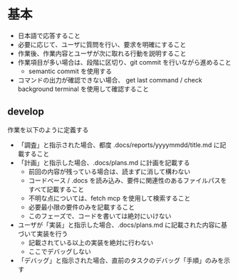 # 基本
- 日本語で応答すること
- 必要に応じて、ユーザに質問を行い、要求を明確にすること
- 作業後、作業内容とユーザが次に取れる行動を説明すること
- 作業項目が多い場合は、段階に区切り、git commit を行いながら進めること
  - semantic commit を使用する
- コマンドの出力が確認できない場合、 get last command / check background terminal を使用して確認すること

## develop
作業を以下のように定義する
- 「調査」と指示された場合、都度 .docs/reports/yyyymmdd/title.md に記載すること
- 「計画」と指示した場合、.docs/plans.md に計画を記載する
  - 前回の内容が残っている場合は、読まずに消して構わない
  - コードベース / .docs を読み込み、要件に関連性のあるファイルパスをすべて記載すること
  - 不明な点については、fetch mcp を使用して検索すること
  - 必要最小限の要件のみを記載すること
  - このフェーズで、コードを書いては絶対にいけない
- ユーザが「実装」と指示した場合、.docs/plans.md に記載された内容に基づいて実装を行う
  - 記載されている以上の実装を絶対に行わない
  - ここでデバッグしない
- 「デバッグ」と指示された場合、直前のタスクのデバッグ「手順」のみを示す
